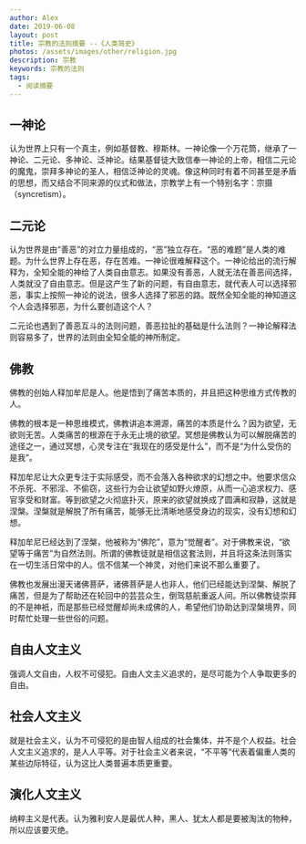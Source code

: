 ```yaml
---
author: Alex
date: 2019-06-08
layout: post
title: 宗教的法则摘要 --《人类简史》
photos: /assets/images/other/religion.jpg
description: 宗教
keywords: 宗教的法则
tags: 
  - 阅读摘要
---
```


## 一神论

认为世界上只有一个真主，例如基督教、穆斯林。一神论像一个万花筒，继承了一神论、二元论、多神论、泛神论。结果基督徒大致信奉一神论的上帝，相信二元论的魔鬼，崇拜多神论的圣人，相信泛神论的灵魂。像这种同时有着不同甚至是矛盾的思想，而又结合不同来源的仪式和做法，宗教学上有一个特别名字：宗摄（syncretism）。

## 二元论

认为世界是由“善恶”的对立力量组成的，“恶”独立存在。“恶的难题”是人类的难题。为什么世界上存在恶，存在苦难。一神论很难解释这个。一神论给出的流行解释为，全知全能的神给了人类自由意志。如果没有善恶，人就无法在善恶间选择，人类就没了自由意志。但是这产生了新的问题，有自由意志，就代表人可以选择邪恶，事实上按照一神论的说法，很多人选择了邪恶的路。既然全知全能的神知道这个人会选择邪恶，为什么要创造这个人？

二元论也遇到了善恶互斗的法则问题，善恶拉扯的基础是什么法则？一神论解释法则容易多了，世界的法则由全知全能的神所制定。

## 佛教

佛教的创始人释加牟尼是人。他是悟到了痛苦本质的，并且把这种思维方式传教的人。

佛教的根本是一种思维模式，佛教讲追本溯源，痛苦的本质是什么？因为欲望，无欲则无苦。人类痛苦的根源在于永无止境的欲望。冥想是佛教认为可以解脱痛苦的途径之一，通过冥想，心灵专注在“我现在的感受是什么”，而不是“为什么受伤的是我”。

释加牟尼让大众更专注于实际感受，而不会落入各种欲求的幻想之中。他要求信众不杀死、不邪淫、不偷窃，这些行为会让欲望如野火燎原，从而一心追求权力、感官享受和财富。等到欲望之火彻底扑灭，原来的欲望就换成了圆满和寂静，这就是涅槃。涅槃就是解脱了所有痛苦，能够无比清晰地感受身边的现实，没有幻想和幻想。

释加牟尼已经达到了涅槃，他被称为“佛陀”，意为“觉醒者”。对于佛教来说，“欲望等于痛苦”为自然法则。所谓的佛教徒就是相信这套法则，并且将这条法则落实在一切生活日常中的人。信不信某一个神灵，对他们来说不那么重要了。

佛教也发展出漫天诸佛菩萨，诸佛菩萨是人也非人，他们已经能达到涅槃、解脱了痛苦，但是为了帮助还在轮回中的芸芸众生，倒驾慈航重返人间。所以佛教徒崇拜的不是神衹，而是那些已经觉醒却尚未成佛的人，希望他们协助达到涅槃境界，同时帮忙处理一些世俗的问题。

## 自由人文主义

强调人文自由，人权不可侵犯。自由人文主义追求的，是尽可能为个人争取更多的自由。

## 社会人文主义

就是社会主义，认为不可侵犯的是由智人组成的社会集体，并不是个人权益。社会人文主义追求的，是人人平等。对于社会主义者来说，“不平等”代表着偏重人类的某些边际特征，认为这比人类普遍本质更重要。

## 演化人文主义

纳粹主义是代表。认为雅利安人是最优人种，黑人、犹太人都是要被淘汰的物种，所以应该要灭绝。
